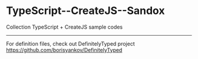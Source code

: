 TypeScript--CreateJS--Sandox
============================

Collection TypeScript + CreateJS sample codes

---------------------------------

For definition files, check out DefinitelyTyped project
https://github.com/borisyankov/DefinitelyTyped
